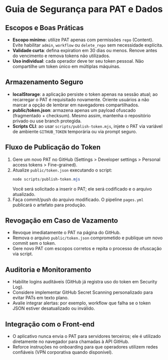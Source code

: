 # Guia de Segurança para PAT e Dados

## Escopos e Boas Práticas
- **Escopo mínimo**: utilize PAT apenas com permissões `repo` (Content). Evite habilitar `admin`, `workflow` ou `delete_repo` sem necessidade explícita.
- **Validade curta**: defina expiration em 30 dias ou menos. Renove antes do vencimento e remova tokens não utilizados.
- **Uso individual**: cada operador deve ter seu token pessoal. Não compartilhe um token único em múltiplas máquinas.

## Armazenamento Seguro
- **localStorage**: a aplicação persiste o token apenas na sessão atual; ao recarregar o PAT é requisitado novamente. Oriente usuários a não marcar a opção de lembrar em navegadores compartilhados.
- **public/token.json**: armazena apenas um payload ofuscado (fragmentado + checksum). Mesmo assim, mantenha o repositório privado ou use branch protegida.
- **Scripts CLI**: ao usar `scripts/publish-token.mjs`, injete o PAT via variável de ambiente `GITHUB_TOKEN` temporária ou via prompt seguro.

## Fluxo de Publicação do Token
1. Gere um novo PAT no GitHub (Settings > Developer settings > Personal access tokens > Fine-grained).
2. Atualize `public/token.json` executando o script:
   ```powershell
   node scripts/publish-token.mjs
   ```
   Você será solicitado a inserir o PAT; ele será codificado e o arquivo atualizado.
3. Faça commit/push do arquivo modificado. O pipeline `pages.yml` publicará o artefato para produção.

## Revogação em Caso de Vazamento
- Revoque imediatamente o PAT na página do GitHub.
- Remova o arquivo `public/token.json` comprometido e publique um novo commit sem o token.
- Gere novo PAT com escopos corretos e repita o processo de ofuscação via script.

## Auditoria e Monitoramento
- Habilite logins auditáveis (GitHub já registra uso do token em Security Log).
- Considere implementar GitHub Secret Scanning personalizado para evitar PATs em texto plano.
- Avalie integrar alertas: por exemplo, workflow que falha se o token JSON estiver desatualizado ou inválido.

## Integração com o Front-end
- O aplicativo nunca envia o PAT para servidores terceiros; ele é utilizado diretamente no navegador para chamadas à API GitHub.
- Reforce instruções no onboarding para que operadores utilizem redes confiáveis (VPN corporativa quando disponível).
